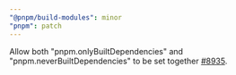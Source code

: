 ```yaml
---
"@pnpm/build-modules": minor
"pnpm": patch
---
```


Allow both "pnpm.onlyBuiltDependencies" and "pnpm.neverBuiltDependencies" to be set together [#8935](https://github.com/pnpm/pnpm/issues/8935).
